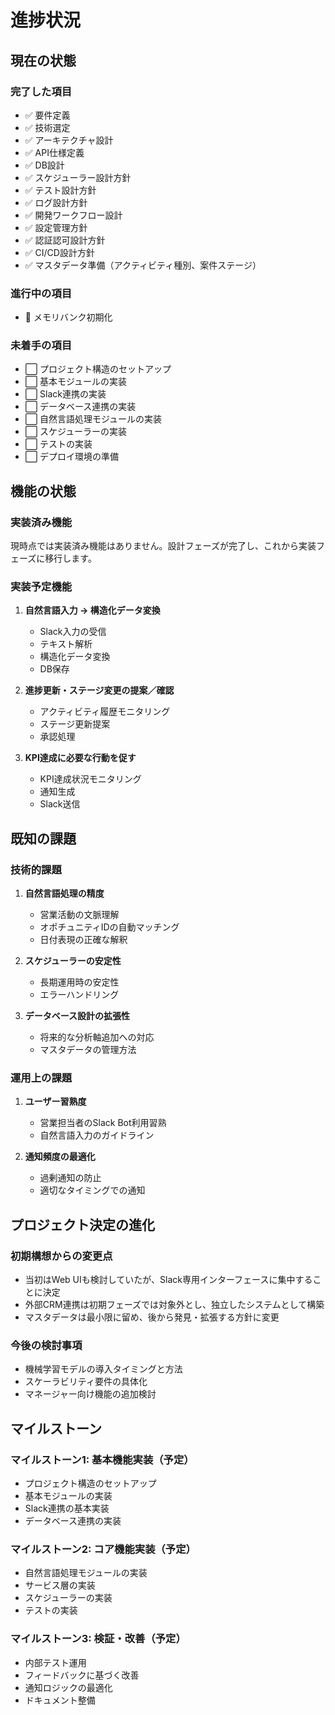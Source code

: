 # 進捗状況

## 現在の状態

### 完了した項目
- ✅ 要件定義
- ✅ 技術選定
- ✅ アーキテクチャ設計
- ✅ API仕様定義
- ✅ DB設計
- ✅ スケジューラー設計方針
- ✅ テスト設計方針
- ✅ ログ設計方針
- ✅ 開発ワークフロー設計
- ✅ 設定管理方針
- ✅ 認証認可設計方針
- ✅ CI/CD設計方針
- ✅ マスタデータ準備（アクティビティ種別、案件ステージ）

### 進行中の項目
- 🔄 メモリバンク初期化

### 未着手の項目
- ⬜ プロジェクト構造のセットアップ
- ⬜ 基本モジュールの実装
- ⬜ Slack連携の実装
- ⬜ データベース連携の実装
- ⬜ 自然言語処理モジュールの実装
- ⬜ スケジューラーの実装
- ⬜ テストの実装
- ⬜ デプロイ環境の準備

## 機能の状態

### 実装済み機能
現時点では実装済み機能はありません。設計フェーズが完了し、これから実装フェーズに移行します。

### 実装予定機能
1. **自然言語入力 → 構造化データ変換**
   - Slack入力の受信
   - テキスト解析
   - 構造化データ変換
   - DB保存

2. **進捗更新・ステージ変更の提案／確認**
   - アクティビティ履歴モニタリング
   - ステージ更新提案
   - 承認処理

3. **KPI達成に必要な行動を促す**
   - KPI達成状況モニタリング
   - 通知生成
   - Slack送信

## 既知の課題

### 技術的課題
1. **自然言語処理の精度**
   - 営業活動の文脈理解
   - オポチュニティIDの自動マッチング
   - 日付表現の正確な解釈

2. **スケジューラーの安定性**
   - 長期運用時の安定性
   - エラーハンドリング

3. **データベース設計の拡張性**
   - 将来的な分析軸追加への対応
   - マスタデータの管理方法

### 運用上の課題
1. **ユーザー習熟度**
   - 営業担当者のSlack Bot利用習熟
   - 自然言語入力のガイドライン

2. **通知頻度の最適化**
   - 過剰通知の防止
   - 適切なタイミングでの通知

## プロジェクト決定の進化

### 初期構想からの変更点
- 当初はWeb UIも検討していたが、Slack専用インターフェースに集中することに決定
- 外部CRM連携は初期フェーズでは対象外とし、独立したシステムとして構築
- マスタデータは最小限に留め、後から発見・拡張する方針に変更

### 今後の検討事項
- 機械学習モデルの導入タイミングと方法
- スケーラビリティ要件の具体化
- マネージャー向け機能の追加検討

## マイルストーン

### マイルストーン1: 基本機能実装（予定）
- プロジェクト構造のセットアップ
- 基本モジュールの実装
- Slack連携の基本実装
- データベース連携の実装

### マイルストーン2: コア機能実装（予定）
- 自然言語処理モジュールの実装
- サービス層の実装
- スケジューラーの実装
- テストの実装

### マイルストーン3: 検証・改善（予定）
- 内部テスト運用
- フィードバックに基づく改善
- 通知ロジックの最適化
- ドキュメント整備
